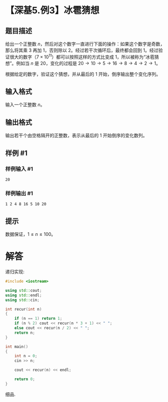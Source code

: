 # 【深基5.例3】冰雹猜想

## 题目描述

给出一个正整数 $n$，然后对这个数字一直进行下面的操作：如果这个数字是奇数，那么将其乘 $3$ 再加 $1$，否则除以 $2$。经过若干次循环后，最终都会回到 $1$。经过验证很大的数字（$7\times10^{11}$）都可以按照这样的方式比变成 $1$，所以被称为“冰雹猜想”。例如当 $n$ 是 $20$，变化的过程是 $20\to 10\to 5\to 16\to 8\to 4\to 2\to 1$。

根据给定的数字，验证这个猜想，并从最后的 $1$ 开始，倒序输出整个变化序列。

## 输入格式

输入一个正整数 $n$。

## 输出格式

输出若干个由空格隔开的正整数，表示从最后的 $1$ 开始倒序的变化数列。

## 样例 #1

### 样例输入 #1

```
20
```

### 样例输出 #1

```
1 2 4 8 16 5 10 20
```

## 提示

数据保证，$1 \le n\le 100$。



 # 解答

递归实现:

```cpp
#include <iostream>

using std::cout;
using std::endl;
using std::cin;

int recur(int n)
{
    if (n == 1) return 1;
    if (n % 2) cout << recur(n * 3 + 1) << " ";
    else cout << recur(n / 2) << " ";
    return n;
}

int main()
{
    int n = 0;
    cin >> n;

    cout << recur(n) << endl;

    return 0;
}
```

细品.
